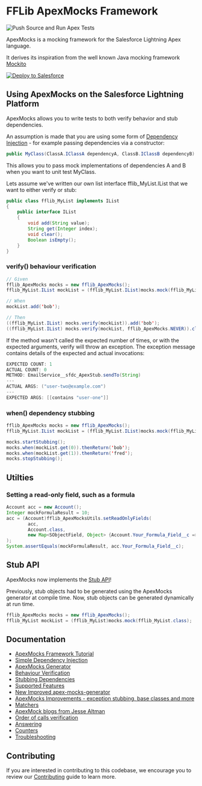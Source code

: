 # FFLib ApexMocks Framework

![Push Source and Run Apex Tests](https://github.com/apex-enterprise-patterns/fflib-apex-mocks/workflows/Create%20a%20Scratch%20Org,%20Push%20Source%20and%20Run%20Apex%20Tests/badge.svg)

ApexMocks is a mocking framework for the Salesforce Lightning Apex language. 

It derives its inspiration from the well known Java mocking framework [Mockito](https://code.google.com/p/mockito/)

<a href="https://githubsfdeploy.herokuapp.com?owner=financialforcedev&repo=fflib-apex-mocks">
  <img alt="Deploy to Salesforce"
	   src="https://raw.githubusercontent.com/afawcett/githubsfdeploy/master/src/main/webapp/resources/img/deploy.png">
</a>

## Using ApexMocks on the Salesforce Lightning Platform

ApexMocks allows you to write tests to both verify behavior and stub dependencies.

An assumption is made that you are using some form of [Dependency Injection](http://en.wikipedia.org/wiki/Dependency_injection) - for example passing dependencies via a constructor:

```Java
public MyClass(ClassA.IClassA dependencyA, ClassB.IClassB dependencyB)
```

This allows you to pass mock implementations of dependencies A and B when you want to unit test MyClass.

Lets assume we've written our own list interface fflib_MyList.IList that we want to either verify or stub:

```Java
public class fflib_MyList implements IList
{
	public interface IList
	{
		void add(String value);
		String get(Integer index);
		void clear();
		Boolean isEmpty();
	}
}
```

### verify() behaviour verification

```Java
// Given
fflib_ApexMocks mocks = new fflib_ApexMocks();
fflib_MyList.IList mockList = (fflib_MyList.IList)mocks.mock(fflib_MyList.class);

// When
mockList.add('bob');

// Then
((fflib_MyList.IList) mocks.verify(mockList)).add('bob');
((fflib_MyList.IList) mocks.verify(mockList, fflib_ApexMocks.NEVER)).clear();
```

If the method wasn't called the expected number of times, or with the expected arguments, verify will throw an exception.
The exception message contains details of the expected and actual invocations:

```Java
EXPECTED COUNT: 1
ACTUAL COUNT: 0
METHOD: EmailService__sfdc_ApexStub.sendTo(String)
---
ACTUAL ARGS: ("user-two@example.com")
---
EXPECTED ARGS: [[contains "user-one"]]

```

### when() dependency stubbing

```Java
fflib_ApexMocks mocks = new fflib_ApexMocks();
fflib_MyList.IList mockList = (fflib_MyList.IList)mocks.mock(fflib_MyList.class);

mocks.startStubbing();
mocks.when(mockList.get(0)).thenReturn('bob');
mocks.when(mockList.get(1)).thenReturn('fred');
mocks.stopStubbing();
```

## Utilties

### Setting a read-only field, such as a formula

```Java
Account acc = new Account();
Integer mockFormulaResult = 10;
acc = (Account)fflib_ApexMocksUtils.setReadOnlyFields(
		acc,
		Account.class,
		new Map<SObjectField, Object> {Account.Your_Formula_Field__c => mockFormulaResult}
);
System.assertEquals(mockFormulaResult, acc.Your_Formula_Field__c);
```

## Stub API

ApexMocks now implements the [Stub API](https://developer.salesforce.com/docs/atlas.en-us.apexcode.meta/apexcode/apex_testing_stub_api.htm)!

Previously, stub objects had to be generated using the ApexMocks generator at compile time.
Now, stub objects can be generated dynamically at run time.

```Java
fflib_ApexMocks mocks = new fflib_ApexMocks();
fflib_MyList mockList = (fflib_MyList)mocks.mock(fflib_MyList.class);
```

## Documentation

* [ApexMocks Framework Tutorial](http://code4cloud.wordpress.com/2014/05/06/apexmocks-framework-tutorial/)
* [Simple Dependency Injection](http://code4cloud.wordpress.com/2014/05/09/simple-dependency-injection/)
* [ApexMocks Generator](http://code4cloud.wordpress.com/2014/05/15/using-apex-mocks-generator-to-create-mock-class-definitions/)
* [Behaviour Verification](http://code4cloud.wordpress.com/2014/05/15/writing-behaviour-verification-unit-tests/)
* [Stubbing Dependencies](http://code4cloud.wordpress.com/2014/05/15/stubbing-dependencies-in-a-unit-test/)
* [Supported Features](http://code4cloud.wordpress.com/2014/05/15/apexmocks-supported-features/)
* [New Improved apex-mocks-generator](http://code4cloud.wordpress.com/2014/06/27/new-improved-apex-mocks-generator/)
* [ApexMocks Improvements - exception stubbing, base classes and more](http://code4cloud.wordpress.com/2014/11/05/apexmocks-improvements-exception-stubbing-inner-interfaces-and-mock-base-classes/)
* [Matchers](http://superdupercode.blogspot.co.uk/2016/03/apex-mocks-matchers.html)
* [ApexMock blogs from Jesse Altman](http://jessealtman.com/tag/apexmocks/)
* [Order of calls verification](https://xonoxforce.wordpress.com/2017/03/26/inorder-verify/)
* [Answering](https://xonoxforce.wordpress.com/2017/03/31/answering-with-apex-mocks/)
* [Counters](https://xonoxforce.wordpress.com/2017/04/01/counters-in-apex-mocks-verifications/)
* [Troubleshooting](https://salesforce.stackexchange.com/questions/252460/my-apexmocks-arent-working-what-could-be-wrong)

## Contributing

If you are interested in contributing to this codebase, we encourage you to review our [Contributing](CONTRIBUTING.md) guide to learn more.
